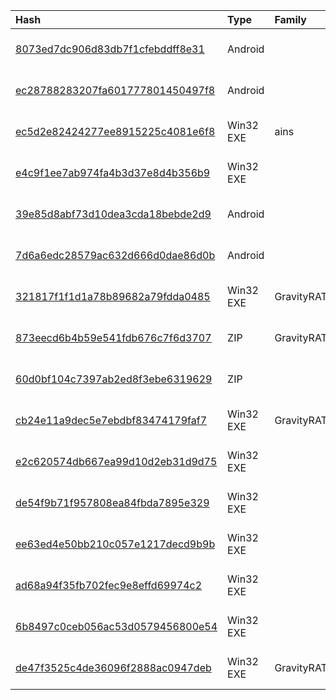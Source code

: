 |Hash|Type|Family|First_Seen|Name|
|:--|:--|:--|:--|:--|
|[8073ed7dc906d83db7f1cfebddff8e31](https://www.virustotal.com/gui/file/8073ed7dc906d83db7f1cfebddff8e31)|Android||2024-03-21 01:24:50|Cloudie 34.apk|
|[ec28788283207fa601777801450497f8](https://www.virustotal.com/gui/file/ec28788283207fa601777801450497f8)|Android||2024-02-24 06:41:19|Cloudie.apk|
|[ec5d2e82424277ee8915225c4081e6f8](https://www.virustotal.com/gui/file/ec5d2e82424277ee8915225c4081e6f8)|Win32 EXE|ains|2024-02-15 12:30:09|CloudDrive_Setup_1.0.1.exe|
|[e4c9f1ee7ab974fa4b3d37e8d4b356b9](https://www.virustotal.com/gui/file/e4c9f1ee7ab974fa4b3d37e8d4b356b9)|Win32 EXE||2023-08-08 06:10:52|CloudDrive_Setup_1.0.1.exe|
|[39e85d8abf73d10dea3cda18bebde2d9](https://www.virustotal.com/gui/file/39e85d8abf73d10dea3cda18bebde2d9)|Android||2023-05-10 02:44:27| |
|[7d6a6edc28579ac632d666d0dae86d0b](https://www.virustotal.com/gui/file/7d6a6edc28579ac632d666d0dae86d0b)|Android||2023-05-06 00:39:02| |
|[321817f1f1d1a78b89682a79fdda0485](https://www.virustotal.com/gui/file/321817f1f1d1a78b89682a79fdda0485)|Win32 EXE|GravityRAT|2023-05-04 19:45:42|Sexyber Setup 1.0.0.exe|
|[873eecd6b4b59e541fdb676c7f6d3707](https://www.virustotal.com/gui/file/873eecd6b4b59e541fdb676c7f6d3707)|ZIP|GravityRAT|2023-05-04 19:44:31|Sexyber-1.0.0.zip|
|[60d0bf104c7397ab2ed8f3ebe6319629](https://www.virustotal.com/gui/file/60d0bf104c7397ab2ed8f3ebe6319629)|ZIP||2022-07-21 09:42:50|CraftWithMe-Installer.zip|
|[cb24e11a9dec5e7ebdbf83474179faf7](https://www.virustotal.com/gui/file/cb24e11a9dec5e7ebdbf83474179faf7)|Win32 EXE|GravityRAT|2022-02-19 08:48:23|cvscout|
|[e2c620574db667ea99d10d2eb31d9d75](https://www.virustotal.com/gui/file/e2c620574db667ea99d10d2eb31d9d75)|Win32 EXE||2022-02-16 15:43:53|CraftWithMe-Installer.exe|
|[de54f9b71f957808ea84fbda7895e329](https://www.virustotal.com/gui/file/de54f9b71f957808ea84fbda7895e329)|Win32 EXE||2021-12-10 09:51:00|test.exe|
|[ee63ed4e50bb210c057e1217decd9b9b](https://www.virustotal.com/gui/file/ee63ed4e50bb210c057e1217decd9b9b)|Win32 EXE||2021-12-10 09:14:01|Client 4.4.exe|
|[ad68a94f35fb702fec9e8effd69974c2](https://www.virustotal.com/gui/file/ad68a94f35fb702fec9e8effd69974c2)|Win32 EXE||2021-12-09 05:48:48|Client 4.0.exe|
|[6b8497c0ceb056ac53d0579456800e54](https://www.virustotal.com/gui/file/6b8497c0ceb056ac53d0579456800e54)|Win32 EXE||2021-08-12 08:25:59|Client 4.0.exe|
|[de47f3525c4de36096f2888ac0947deb](https://www.virustotal.com/gui/file/de47f3525c4de36096f2888ac0947deb)|Win32 EXE|GravityRAT|2021-02-17 09:06:58|Setup|
